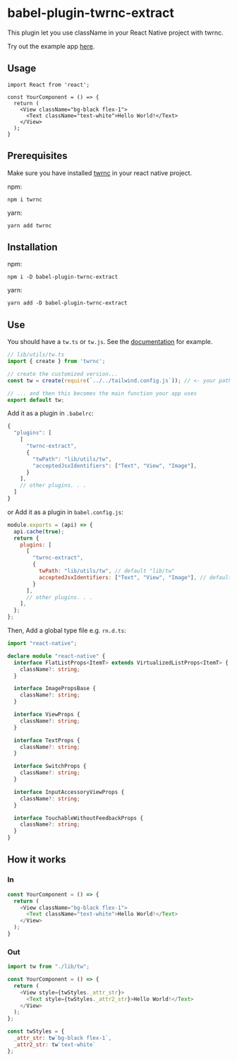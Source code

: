 # babel-plugin-twrnc-extract

This plugin let you use className in your React Native project with twrnc.

Try out the example app [here](https://github.com/makaronma/babel-plugin-twrnc-extract/tree/main/example).

## Usage

```tsx
import React from 'react';

const YourComponent = () => {
  return (
    <View className="bg-black flex-1">
      <Text className="text-white">Hello World!</Text>
    </View>
  );
}

```

## Prerequisites

Make sure you have installed [twrnc](https://github.com/jaredh159/tailwind-react-native-classnames) in your react native project.

npm:

```shell
npm i twrnc
```

yarn:

```shell
yarn add twrnc
```

## Installation

npm:

```shell
npm i -D babel-plugin-twrnc-extract
```

yarn:

```shell
yarn add -D babel-plugin-twrnc-extract
```

## Use

You should have a `tw.ts` or `tw.js`. See the [documentation](https://github.com/jaredh159/tailwind-react-native-classnames#customization) for example.

```js
// lib/utils/tw.ts
import { create } from 'twrnc';

// create the customized version...
const tw = create(require(`../../tailwind.config.js`)); // <- your path may differ

// ... and then this becomes the main function your app uses
export default tw;
```

Add it as a plugin in `.babelrc`:

```js
{
  "plugins": [
    [
      "twrnc-extract", 
      {
        "twPath": "lib/utils/tw",
        "acceptedJsxIdentifiers": ["Text", "View", "Image"],
      }
    ],
    // other plugins. . .
  ]
}
```

or Add it as a plugin in `babel.config.js`:

```js
module.exports = (api) => {
  api.cache(true);
  return {
    plugins: [
      [
        "twrnc-extract", 
        {
          twPath: "lib/utils/tw", // default "lib/tw"
          acceptedJsxIdentifiers: ["Text", "View", "Image"], // default ["Text", "View", "Image"]
        }
      ],
      // other plugins. . .
    ],
  };
};
```

Then, Add a global type file e.g. `rn.d.ts`:

```typescript
import "react-native";

declare module "react-native" {
  interface FlatListProps<ItemT> extends VirtualizedListProps<ItemT> {
    className?: string;
  }

  interface ImagePropsBase {
    className?: string;
  }

  interface ViewProps {
    className?: string;
  }

  interface TextProps {
    className?: string;
  }

  interface SwitchProps {
    className?: string;
  }

  interface InputAccessoryViewProps {
    className?: string;
  }

  interface TouchableWithoutFeedbackProps {
    className?: string;
  }
}
```

## How it works

### In

```js
const YourComponent = () => {
  return (
    <View className="bg-black flex-1">
      <Text className="text-white">Hello World!</Text>
    </View>
  );
}
```

### Out

```js
import tw from "./lib/tw";

const YourComponent = () => {
  return (
    <View style={twStyles._attr_str}>
      <Text style={twStyles._attr2_str}>Hello World!</Text>
    </View>
  );
};

const twStyles = {
  _attr_str: tw`bg-black flex-1`,
  _attr2_str: tw`text-white`
};
```
